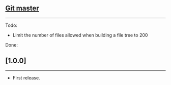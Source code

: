 ## [Git master](https://github.com/tsundberg/publisher/compare/v1.0.0...master)
-----------------------
Todo:
* Limit the number of files allowed when building a file tree to 200

Done:


## [1.0.0]
-----------------------------
* First release.
